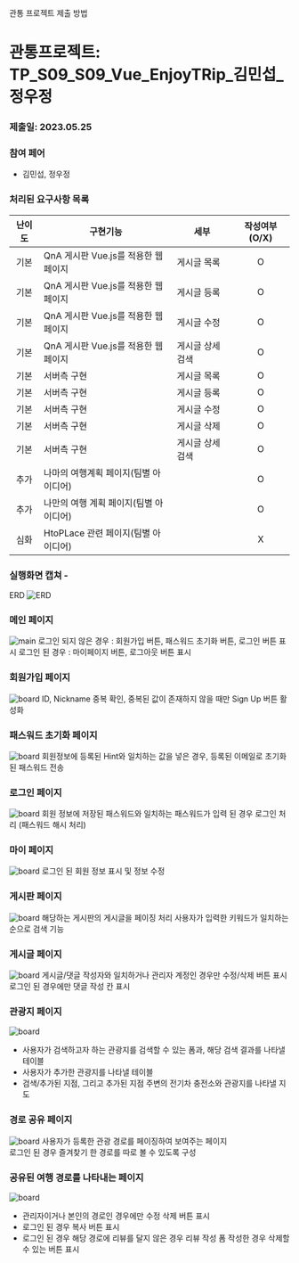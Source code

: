 관통 프로젝트 제출 방법

# 관통프로젝트: TP_S09_S09_Vue_EnjoyTRip_김민섭_정우정
### 제출일: 2023.05.25

### 참여 페어
- 김민섭, 정우정

### 처리된 요구사항 목록

|난이도|구현기능|세부| 작성여부(O/X) |
|:---:|---|---|:---------:|
|기본|QnA 게시판 Vue.js를 적용한 웹페이지|게시글 목록|     O     |
|기본|QnA 게시판 Vue.js를 적용한 웹페이지|게시글 등록|     O     |
|기본|QnA 게시판 Vue.js를 적용한 웹페이지|게시글 수정|     O     |
|기본|QnA 게시판 Vue.js를 적용한 웹페이지|게시글 상세 검색|     O     |
|기본|서버측 구현|게시글 목록|     O     |
|기본|서버측 구현|게시글 등록|     O     |
|기본|서버측 구현|게시글 수정|     O     |
|기본|서버측 구현|게시글 삭제|     O     |
|기본|서버측 구현|게시글 상세 검색|     O     |
|추가|나마의 여행계획 페이지(팀별 아이디어)||     O     |
|추가|나만의 여행 계획 페이지(팀별 아이디어)||     O     |
|심화|HtoPLace 관련 페이지(팀별 아이디어)||     X     |

### 실행화면 캡쳐 -

ERD
![ERD](./img/erd.png)

### 메인 페이지
![main](./img/main.png)
로그인 되지 않은 경우 : 회원가입 버튼, 패스워드 초기화 버튼, 로그인 버튼 표시
로그인 된 경우 : 마이페이지 버튼, 로그아웃 버튼 표시


### 회원가입 페이지
![board](./img/signup.png)
ID, Nickname 중복 확인, 중복된 값이 존재하지 않을 때만 Sign Up 버튼 활성화


### 패스워드 초기화 페이지
![board](./img/reset.png)
회원정보에 등록된 Hint와 일치하는 값을 넣은 경우, 등록된 이메일로 초기화 된 패스워드 전송


### 로그인 페이지
![board](./img/login.png)
회원 정보에 저장된 패스워드와 일치하는 패스워드가 입력 된 경우 로그인 처리
(패스워드 해시 처리)


### 마이 페이지
![board](./img/mypage.png)
로그인 된 회원 정보 표시 및 정보 수정

### 게시판 페이지
![board](./img/community.png)
해당하는 게시판의 게시글을 페이징 처리
사용자가 입력한 키워드가 일치하는 순으로 검색 기능


### 게시글 페이지
![board](./img/postinfo.png)
게시글/댓글 작성자와 일치하거나 관리자 계정인 경우만 수정/삭제 버튼 표시
로그인 된 경우에만 댓글 작성 칸 표시


### 관광지 페이지
![board](./img/tourist.png)
* 사용자가 검색하고자 하는 관광지를 검색할 수 있는 폼과, 해당 검색 결과를 나타낼 테이블
* 사용자가 추가한 관광지를 나타낼 테이블
* 검색/추가된 지점, 그리고 추가된 지점 주변의 전기차 충전소와 관광지를 나타낼 지도


### 경로 공유 페이지
![board](./img/share.png)
사용자가 등록한 관광 경로를 페이징하여 보여주는 페이지<br/>
로그인 된 경우 즐겨찾기 한 경로를 따로 볼 수 있도록 구성


### 공유된 여행 경로를 나타내는 페이지
![board](./img/map.png)
* 관리자이거나 본인의 경로인 경우에만 수정 삭제 버튼 표시<br/>
* 로그인 된 경우 복사 버튼 표시<br/>
* 로그인 된 경우 해당 경로에 리뷰를 달지 않은 경우 리뷰 작성 폼 작성한 경우 삭제할 수 있는 버튼 표시